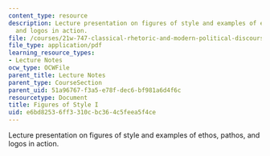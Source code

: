 ```yaml
---
content_type: resource
description: Lecture presentation on figures of style and examples of ethos, pathos,
  and logos in action.
file: /courses/21w-747-classical-rhetoric-and-modern-political-discourse-fall-2009/e6bd82536ff3310cbc364c5feea5f4ce_MIT21W_747_01F09_lec04.pdf
file_type: application/pdf
learning_resource_types:
- Lecture Notes
ocw_type: OCWFile
parent_title: Lecture Notes
parent_type: CourseSection
parent_uid: 51a96767-f3a5-e78f-dec6-bf981a6d4f6c
resourcetype: Document
title: Figures of Style I
uid: e6bd8253-6ff3-310c-bc36-4c5feea5f4ce
---
```

Lecture presentation on figures of style and examples of ethos, pathos, and logos in action.

